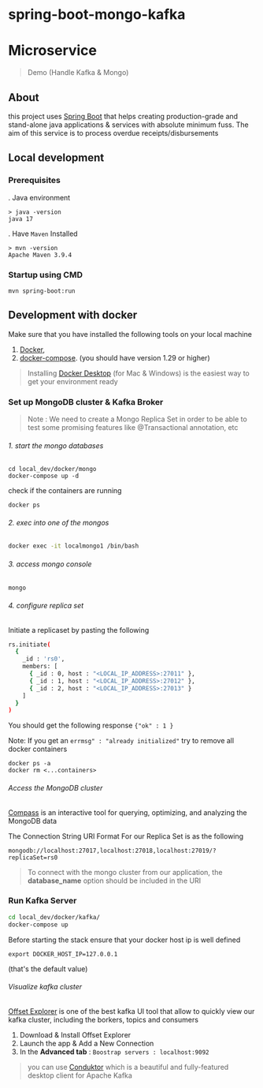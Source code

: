 # spring-boot-mongo-kafka


# Microservice

> Demo (Handle Kafka & Mongo)

## About

this project uses [Spring Boot](https://spring.io/guides/gs/spring-boot/) that helps creating production-grade and
stand-alone java applications & services with absolute minimum fuss.
The aim of this service is to process overdue receipts/disbursements


## Local development

### Prerequisites
. Java environment
```
> java -version
java 17
```
. Have `Maven` Installed
```
> mvn -version
Apache Maven 3.9.4
```

### Startup using CMD
```
mvn spring-boot:run
```

## Development with docker

Make sure that you have installed the following tools on your local machine
1. [Docker](https://docs.docker.com/install/#supported-platforms),
2. [docker-compose](https://docs.docker.com/compose/install/). (you should have version 1.29 or higher)
>  Installing [Docker Desktop](https://www.docker.com/products/docker-desktop) (for Mac & Windows) is the easiest way to get your environment ready

### Set up MongoDB cluster & Kafka Broker
> Note : We need to create a Mongo Replica Set in order to be able to test some promising features like @Transactional annotation, etc

###### 1. start the mongo databases
```
cd local_dev/docker/mongo
docker-compose up -d
```
check if the containers are running
```
docker ps
```

###### 2. exec into one of the mongos
```bash
docker exec -it localmongo1 /bin/bash
```

###### 3. access mongo console
```bash
mongo
```

###### 4. configure replica set
Initiate a replicaset by pasting the following
```bash
rs.initiate(
  {
    _id : 'rs0',
    members: [
      { _id : 0, host : "<LOCAL_IP_ADDRESS>:27011" },
      { _id : 1, host : "<LOCAL_IP_ADDRESS>:27012" },
      { _id : 2, host : "<LOCAL_IP_ADDRESS>:27013" }
    ]
  }
)
```
You should get the following response `{"ok" : 1 }`

Note: If you get an `errmsg" : "already initialized"` try to remove all docker containers
```
docker ps -a
docker rm <...containers>
```
######  Access the MongoDB cluster
[Compass](https://www.mongodb.com/products/compass) is an interactive tool for querying,
optimizing, and analyzing the MongoDB data


The Connection String URI Format For our Replica Set is as the following
```
mongodb://localhost:27017,localhost:27018,localhost:27019/?replicaSet=rs0
```

> To connect with the mongo cluster from our application, the **database_name** option should be included in the URI


### Run Kafka Server
```bash
cd local_dev/docker/kafka/
docker-compose up
```

Before starting the stack ensure that your docker host ip is well defined
```
export DOCKER_HOST_IP=127.0.0.1
```
(that's the default value)

###### Visualize kafka cluster

[Offset Explorer](https://www.kafkatool.com/) is one of the best kafka UI tool that allow to quickly view our kafka cluster, including the borkers, topics and consumers
1. Download & Install Offset Explorer
2. Launch the app & Add a New Connection
3. In the **Advanced tab** : `Boostrap servers : localhost:9092`

>  you can use [Conduktor](https://www.conduktor.io/) which is a beautiful and fully-featured desktop client for Apache Kafka
